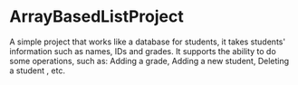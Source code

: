 # ArrayBasedListProject
A simple project that works like a database for students, it takes students' information such as names, IDs and grades.
It supports the ability to do some operations, such as: Adding a grade, Adding a new student, Deleting a student , etc.
